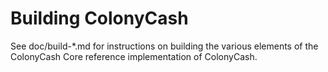 Building ColonyCash
=============

See doc/build-*.md for instructions on building the various
elements of the ColonyCash Core reference implementation of ColonyCash.
